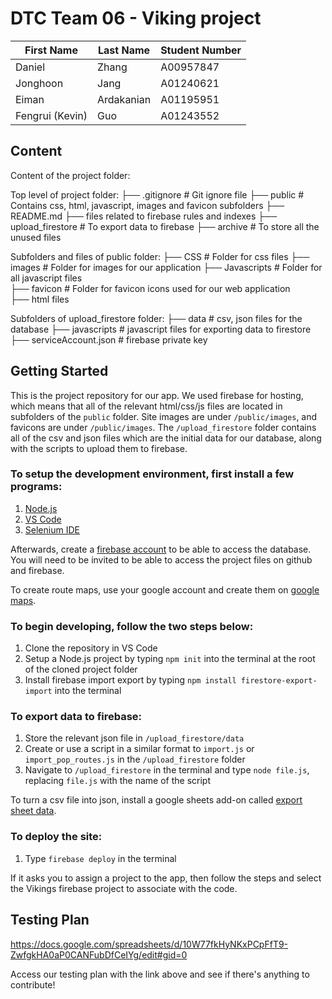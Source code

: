 # DTC Team 06 - Viking project


First Name | Last Name | Student Number
-----------|-----------|---------------
Daniel | Zhang | A00957847
Jonghoon | Jang | A01240621
Eiman | Ardakanian | A01195951
Fengrui (Kevin) | Guo | A01243552

## Content
Content of the project folder:

 Top level of project folder: 
├── .gitignore               # Git ignore file
├── public                   # Contains css, html, javascript, images and favicon subfolders
├── README.md
├── files related to firebase rules and indexes	
├── upload_firestore # To export data to firebase
├── archive   # To store all the unused files

Subfolders and files of public folder:
├── CSS                      # Folder for css files
├── images                   # Folder for images for our application
├── Javascripts              # Folder for all javascript files                  
├── favicon                  # Folder for favicon icons used for our web application                    
├── html files     


Subfolders of upload_firestore folder:
├── data                     # csv, json files for the database
├── javascripts              # javascript files for exporting data to firestore  
├── serviceAccount.json      # firebase private key


## Getting Started

This is the project repository for our app. We used firebase for hosting, which means that all of the relevant html/css/js files are located in subfolders of the `public` folder. Site images are under `/public/images`, and favicons are under `/public/images`. The `/upload_firestore` folder contains all of the csv and json files which are the initial data for our database, along with the scripts to upload them to firebase.

### To setup the development environment, first install a few programs:

1. <a href="https://nodejs.org/en/">Node.js</a>
2. <a href="https://code.visualstudio.com/download">VS Code</a>
3. <a href="https://www.selenium.dev/downloads/">Selenium IDE</a>
    
Afterwards, create a <a href="https://firebase.google.com/">firebase account</a> to be able to access the database. You will need to be invited to be able to access the project files on github and firebase.

To create route maps, use your google account and create them on <a href="https://www.google.ca/maps/about/mymaps/f">google maps</a>.

### To begin developing, follow the two steps below:

1. Clone the repository in VS Code
2. Setup a Node.js project by typing `npm init` into the terminal at the root of the cloned project folder
3. Install firebase import export by typing `npm install firestore-export-import` into the terminal

### To export data to firebase:

1. Store the relevant json file in `/upload_firestore/data`
2. Create or use a script in a similar format to `import.js` or `import_pop_routes.js` in the `/upload_firestore` folder
3. Navigate to `/upload_firestore` in the terminal and type `node file.js`, replacing `file.js` with the name of the script

To turn a csv file into json, install a google sheets add-on called <a href="https://workspace.google.com/marketplace/app/export_sheet_data/903838927001f">export sheet data</a>.

### To deploy the site:

1. Type `firebase deploy` in the terminal

If it asks you to assign a project to the app, then follow the steps and select the Vikings firebase project to associate with the code.

## Testing Plan

https://docs.google.com/spreadsheets/d/10W77fkHyNKxPCpFfT9-ZwfgkHA0aP0CANFubDfCeIYg/edit#gid=0

Access our testing plan with the link above and see if there's anything to contribute!